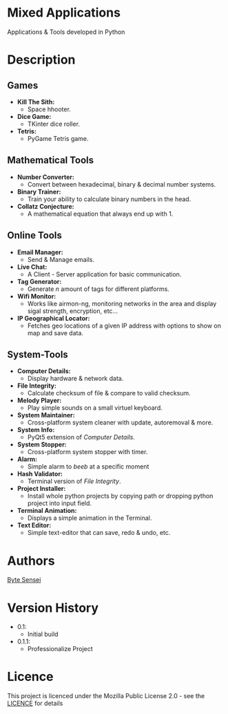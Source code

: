 # Mixed Applications
Applications & Tools developed in Python 

# Description
## Games
- **Kill The Sith:**
    - Space hhooter.
- **Dice Game:**
    - TKinter dice roller.
- **Tetris:**
    - PyGame Tetris game.
## Mathematical Tools
- **Number Converter:**
    - Convert between hexadecimal, binary & decimal number systems.
- **Binary Trainer:**
    - Train your ability to calculate binary numbers in the head.
- **Collatz Conjecture:**
    - A mathematical equation that always end up with 1.
## Online Tools
- **Email Manager:**
    - Send & Manage emails.
- **Live Chat:**
    - A Client - Server application for basic communication.
- **Tag Generator:**
    - Generate $n$ amount of tags for different platforms.
- **Wifi Monitor:**
    - Works like airmon-ng, monitoring networks in the area and display sigal strength, encryption, etc...
- **IP Geographical Locator:**
    - Fetches geo locations of a given IP address with options to show on map and save data. 
## System-Tools
- **Computer Details:**
    - Display hardware & network data.
- **File Integrity:**
    - Calculate checksum of file & compare to valid checksum.
- **Melody Player:**
    - Play simple sounds on a small virtuel keyboard.
- **System Maintainer:**
    - Cross-platform system cleaner with update, autoremoval & more.
- **System Info:**
    - PyQt5 extension of *Computer Details*.
- **System Stopper:**
    - Cross-platform system stopper with timer.
- **Alarm:**
    - Simple alarm to *beeb* at a specific moment
- **Hash Validator:**
    - Terminal version of *File Integrity*.
- **Project Installer:**
    - Install whole python projects by copying path or dropping python project into input field.
- **Terminal Animation:**
    - Displays a simple animation in the Terminal.
- **Text Editor:**
    - Simple text-editor that can save, redo & undo, etc.  

# Authors
[Byte Sensei](https://github.com/bytesenseidk)

# Version History
- 0.1:
    * Initial build
- 0.1.1:
    * Professionalize Project

# Licence
This project is licenced under the Mozilla Public License 2.0 - see the [LICENCE](https://github.com/bytesenseidk/Mixed-Applications/blob/main/LICENCE) for details

